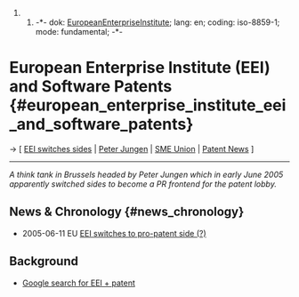 1.  1.  -\*- dok:
        [EuropeanEnterpriseInstitute](EuropeanEnterpriseInstitute "wikilink");
        lang: en; coding: iso-8859-1; mode: fundamental; -\*-

# European Enterprise Institute (EEI) and Software Patents {#european_enterprise_institute_eei_and_software_patents}

-\> \[ [ EEI switches sides](Eei0506En "wikilink") \| [ Peter
Jungen](PeterJungenEn "wikilink") \| [ SME Union](SmeUnionEn "wikilink")
\| [ Patent News](SwpatcninoEn "wikilink") \]

------------------------------------------------------------------------

*A think tank in Brussels headed by Peter Jungen which in early June
2005 apparently switched sides to become a PR frontend for the patent
lobby.*

## News & Chronology {#news_chronology}

-   2005-06-11 EU [ EEI switches to pro-patent side
    (?)](Eei0506En "wikilink")

## Background

-   [Google search for EEI +
    patent](http://www.google.com/search?hl=en&lr=&q=%22European+Enterprise+Institute%22+patent&btnG=Search "wikilink")

